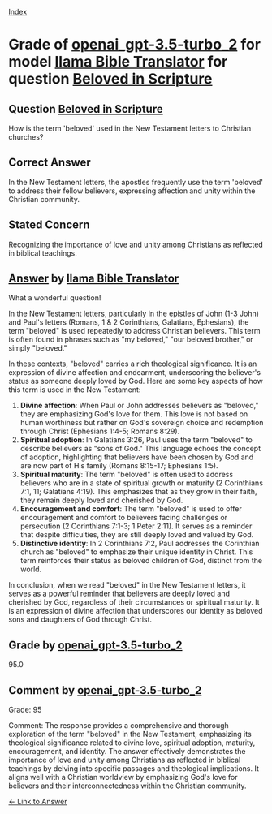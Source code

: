 
[Index](../../../../index.md)
# Grade of [openai_gpt-3.5-turbo_2](../../../grading_models/openai_gpt-3.5-turbo_2.md) for model [llama Bible Translator](../../../answering_models/llama_Bible_Translator.md) for question [Beloved in Scripture](../../../questions/Beloved_in_Scripture.md)

## Question [Beloved in Scripture](../../../questions/Beloved_in_Scripture.md)
How is the term 'beloved' used in the New Testament letters to Christian churches?

## Correct Answer
In the New Testament letters, the apostles frequently use the term 'beloved' to address their fellow believers, expressing affection and unity within the Christian community.

## Stated Concern
Recognizing the importance of love and unity among Christians as reflected in biblical teachings.

## [Answer](../Beloved_in_Scripture.md) by [llama Bible Translator](../../../answering_models/llama_Bible_Translator.md)
What a wonderful question!

In the New Testament letters, particularly in the epistles of John (1-3 John) and Paul's letters (Romans, 1 & 2 Corinthians, Galatians, Ephesians), the term "beloved" is used repeatedly to address Christian believers. This term is often found in phrases such as "my beloved," "our beloved brother," or simply "beloved."

In these contexts, "beloved" carries a rich theological significance. It is an expression of divine affection and endearment, underscoring the believer's status as someone deeply loved by God. Here are some key aspects of how this term is used in the New Testament:

1. **Divine affection**: When Paul or John addresses believers as "beloved," they are emphasizing God's love for them. This love is not based on human worthiness but rather on God's sovereign choice and redemption through Christ (Ephesians 1:4-5; Romans 8:29).
2. **Spiritual adoption**: In Galatians 3:26, Paul uses the term "beloved" to describe believers as "sons of God." This language echoes the concept of adoption, highlighting that believers have been chosen by God and are now part of His family (Romans 8:15-17; Ephesians 1:5).
3. **Spiritual maturity**: The term "beloved" is often used to address believers who are in a state of spiritual growth or maturity (2 Corinthians 7:1, 11; Galatians 4:19). This emphasizes that as they grow in their faith, they remain deeply loved and cherished by God.
4. **Encouragement and comfort**: The term "beloved" is used to offer encouragement and comfort to believers facing challenges or persecution (2 Corinthians 7:1-3; 1 Peter 2:11). It serves as a reminder that despite difficulties, they are still deeply loved and valued by God.
5. **Distinctive identity**: In 2 Corinthians 7:2, Paul addresses the Corinthian church as "beloved" to emphasize their unique identity in Christ. This term reinforces their status as beloved children of God, distinct from the world.

In conclusion, when we read "beloved" in the New Testament letters, it serves as a powerful reminder that believers are deeply loved and cherished by God, regardless of their circumstances or spiritual maturity. It is an expression of divine affection that underscores our identity as beloved sons and daughters of God through Christ.

## Grade by [openai_gpt-3.5-turbo_2](../../../grading_models/openai_gpt-3.5-turbo_2.md)
95.0

## Comment by [openai_gpt-3.5-turbo_2](../../../grading_models/openai_gpt-3.5-turbo_2.md)
Grade: 95

Comment: The response provides a comprehensive and thorough exploration of the term "beloved" in the New Testament, emphasizing its theological significance related to divine love, spiritual adoption, maturity, encouragement, and identity. The answer effectively demonstrates the importance of love and unity among Christians as reflected in biblical teachings by delving into specific passages and theological implications. It aligns well with a Christian worldview by emphasizing God's love for believers and their interconnectedness within the Christian community.

[&lt;- Link to Answer](../Beloved_in_Scripture.md)

